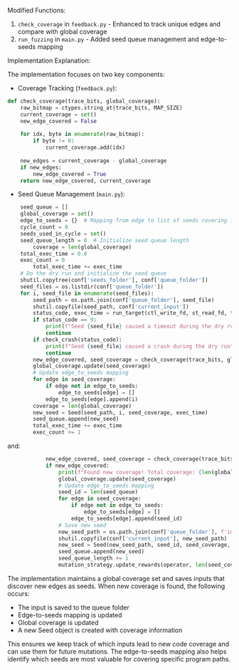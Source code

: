 Modified Functions:

1. `check_coverage` in `feedback.py` - Enhanced to track unique edges and compare with global coverage
2. `run_fuzzing` in `main.py` - Added seed queue management and edge-to-seeds mapping

Implementation Explanation:

The implementation focuses on two key components:

- Coverage Tracking (`feedback.py`):

```python
def check_coverage(trace_bits, global_coverage):
    raw_bitmap = ctypes.string_at(trace_bits, MAP_SIZE)
    current_coverage = set()
    new_edge_covered = False
    
    for idx, byte in enumerate(raw_bitmap):
        if byte != 0:
            current_coverage.add(idx)
            
    new_edges = current_coverage - global_coverage
    if new_edges:
        new_edge_covered = True
    return new_edge_covered, current_coverage
```

- Seed Queue Management (`main.py`):

```python
    seed_queue = []
    global_coverage = set()
    edge_to_seeds = {}  # Mapping from edge to list of seeds covering it
    cycle_count = 0
    seeds_used_in_cycle = set()
    seed_queue_length = 0  # Initialize seed queue length
        coverage = len(global_coverage)
    total_exec_time = 0.0
    exec_count = 0
        total_exec_time += exec_time
    # Do the dry run and initialize the seed queue
    shutil.copytree(conf['seeds_folder'], conf['queue_folder'])
    seed_files = os.listdir(conf['queue_folder'])
    for i, seed_file in enumerate(seed_files):
        seed_path = os.path.join(conf['queue_folder'], seed_file)
        shutil.copyfile(seed_path, conf['current_input'])
        status_code, exec_time = run_target(ctl_write_fd, st_read_fd, trace_bits)
        if status_code == 9:
            print(f"Seed {seed_file} caused a timeout during the dry run")
            continue
        if check_crash(status_code):
            print(f"Seed {seed_file} caused a crash during the dry run")
            continue
        new_edge_covered, seed_coverage = check_coverage(trace_bits, global_coverage)
        global_coverage.update(seed_coverage)
        # Update edge_to_seeds mapping
        for edge in seed_coverage:
            if edge not in edge_to_seeds:
                edge_to_seeds[edge] = []
            edge_to_seeds[edge].append(i)
        coverage = len(global_coverage)
        new_seed = Seed(seed_path, i, seed_coverage, exec_time)
        seed_queue.append(new_seed)
        total_exec_time += exec_time
        exec_count += 1
```

and:

```python
            new_edge_covered, seed_coverage = check_coverage(trace_bits, global_coverage)
            if new_edge_covered:
                print(f"Found new coverage! Total coverage: {len(global_coverage)} edges.")
                global_coverage.update(seed_coverage)
                # Update edge_to_seeds mapping
                seed_id = len(seed_queue)
                for edge in seed_coverage:
                    if edge not in edge_to_seeds:
                        edge_to_seeds[edge] = []
                    edge_to_seeds[edge].append(seed_id)
                # Save new seed
                new_seed_path = os.path.join(conf['queue_folder'], f'id_{seed_id}')
                shutil.copyfile(conf['current_input'], new_seed_path)
                new_seed = Seed(new_seed_path, seed_id, seed_coverage, exec_time)
                seed_queue.append(new_seed)
                seed_queue_length += 1
                mutation_strategy.update_rewards(operator, len(seed_coverage - global_coverage))
```

The implementation maintains a global coverage set and saves inputs that discover new edges as seeds. When new coverage is found, the following occurs:

- The input is saved to the queue folder
- Edge-to-seeds mapping is updated
- Global coverage is updated
- A new Seed object is created with coverage information

This ensures we keep track of which inputs lead to new code coverage and can use them for future mutations. The edge-to-seeds mapping also helps identify which seeds are most valuable for covering specific program paths.

